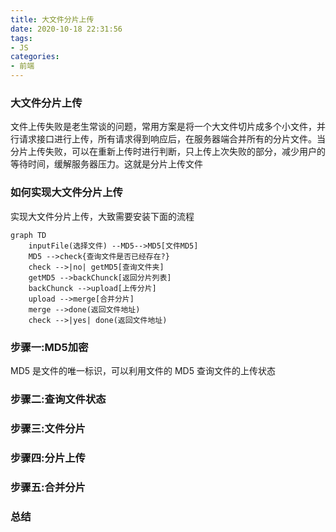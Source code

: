 ```yaml
---
title: 大文件分片上传
date: 2020-10-18 22:31:56
tags:
- JS
categories:
- 前端
---
```


### 大文件分片上传
文件上传失败是老生常谈的问题，常用方案是将一个大文件切片成多个小文件，并行请求接口进行上传，所有请求得到响应后，在服务器端合并所有的分片文件。当分片上传失败，可以在重新上传时进行判断，只上传上次失败的部分，减少用户的等待时间，缓解服务器压力。这就是分片上传文件

<!-- more -->

### 如何实现大文件分片上传
实现大文件分片上传，大致需要安装下面的流程

```mermaid
graph TD
    inputFile(选择文件) --MD5-->MD5[文件MD5]
    MD5 -->check{查询文件是否已经存在?}
    check -->|no| getMD5[查询文件夹]
    getMD5 -->backChunck[返回分片列表]
    backChunck -->upload[上传分片]
    upload -->merge[合并分片]
    merge -->done(返回文件地址)
    check -->|yes| done(返回文件地址)
```

### 步骤一:MD5加密
MD5 是文件的唯一标识，可以利用文件的 MD5 查询文件的上传状态



### 步骤二:查询文件状态

### 步骤三:文件分片

### 步骤四:分片上传


### 步骤五:合并分片

### 总结